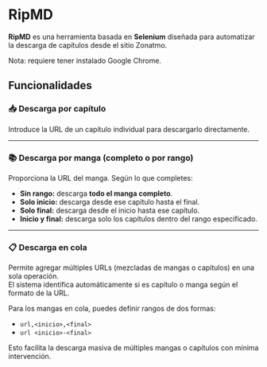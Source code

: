 # RipMD

**RipMD** es una herramienta basada en **Selenium** diseñada para automatizar la descarga de capítulos desde el sitio Zonatmo.

Nota: requiere tener instalado Google Chrome.

## Funcionalidades

### 📥 Descarga por capítulo

Introduce la URL de un capítulo individual para descargarlo directamente.

---

### 📚 Descarga por manga (completo o por rango)

Proporciona la URL del manga. Según lo que completes:

- **Sin rango:** descarga **todo el manga completo**.
- **Solo inicio:** descarga desde ese capítulo hasta el final.
- **Solo final:** descarga desde el inicio hasta ese capítulo.
- **Inicio y final:** descarga solo los capítulos dentro del rango especificado.

---

### 📋 Descarga en cola

Permite agregar múltiples URLs (mezcladas de mangas o capítulos) en una sola operación.  
El sistema identifica automáticamente si es capítulo o manga según el formato de la URL.

Para los mangas en cola, puedes definir rangos de dos formas:

- `url,<inicio>,<final>`
- `url <inicio>-<final>`

Esto facilita la descarga masiva de múltiples mangas o capítulos con mínima intervención.
